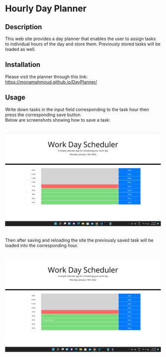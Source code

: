 # Hourly Day Planner
## Description
This web site provides a day planner that enables the user to assign tasks to individual hours of the day and store them. Previously stored tasks will be loaded as well.

## Installation
Please visit the planner through this link: https://monamahmoud.github.io/DayPlanner/

## Usage
Write down tasks in the input field corresponding to the task hour then press the corresponding save button.<br>
Below are screenshots showing how to save a task:<br><br><br>
![alt text](Assets/images/screenshot1.png)
<br><br><br> Then after saving and reloading the site the previously saved task will be loaded into the corresponding hour.<br><br><br>
![alt text](Assets/images/screenshot2.png)